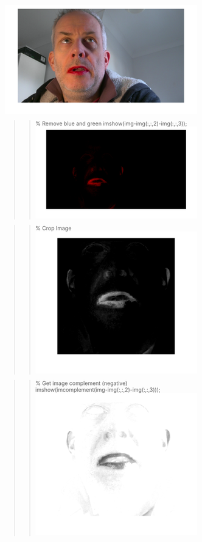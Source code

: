 ![Remove blue and green](./images/0.png)
>> % Remove blue and green
>> imshow(img-img(:,:,2)-img(:,:,3));
![Remove blue and green](./images/1.png)

>> % Crop Image
![Crop Image](./images/22.png)

>> % Get image complement (negative)
>> imshow(imcomplement(img-img(:,:,2)-img(:,:,3)));
![ Get image complement (negative)](./images/32.png)

<!--
>> % Get image complement (negative)
>> imshow(imcomplement(img-img(:,:,2)-img(:,:,3)));
![ Get image complement (negative)](./images/2.png)
>> % Convert to grayscale
>> imshow(rgb2gray(imcomplement(img-img(:,:,2)-img(:,:,3))));
![Convert to grayscale](./images/3.png)
![Convert to grayscale](./images/4.png)

imshow(imcomplement(cropedges(img-img(:,:,2)-img(:,:,3))));
-->
